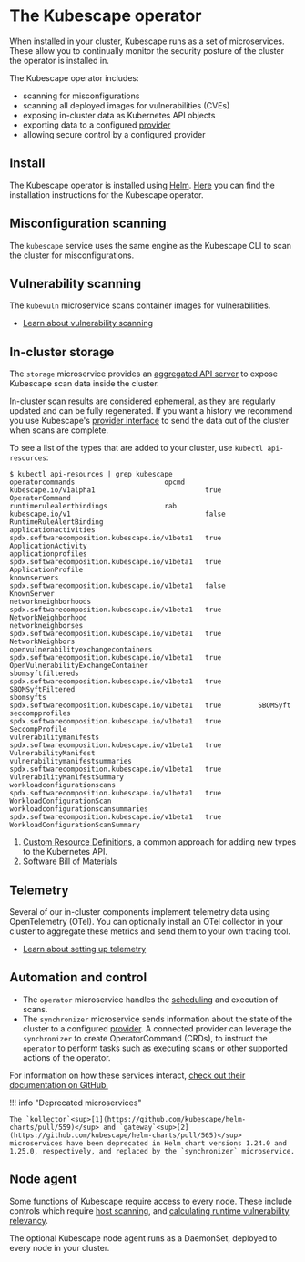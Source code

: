 # The Kubescape operator

When installed in your cluster, Kubescape runs as a set of microservices.  These allow you to continually monitor the security posture of the cluster the operator is installed in.

The Kubescape operator includes:

* scanning for misconfigurations
* scanning all deployed images for vulnerabilities (CVEs)
* exposing in-cluster data as Kubernetes API objects
* exporting data to a configured [provider](../providers.md) 
* allowing secure control by a configured provider

## Install

The Kubescape operator is installed using [Helm](https://helm.sh/).
[Here](../install-operator.md) you can find the installation instructions for the Kubescape operator.

## Misconfiguration scanning

The `kubescape` service uses the same engine as the Kubescape CLI to scan the cluster for misconfigurations.

## Vulnerability scanning

The `kubevuln` microservice scans container images for vulnerabilities. 

* [Learn about vulnerability scanning](vulnerabilities.md)

## In-cluster storage

The `storage` microservice provides an [aggregated API server](https://kubernetes.io/docs/concepts/extend-kubernetes/api-extension/apiserver-aggregation/) to expose Kubescape scan data inside the cluster.

In-cluster scan results are considered ephemeral, as they are regularly updated and can be fully regenerated. If you want a history we recommend you use Kubescape's [provider interface](../providers.md) to send the data out of the cluster when scans are complete.

To see a list of the types that are added to your cluster, use `kubectl api-resources`:

```
$ kubectl api-resources | grep kubescape
operatorcommands                      opcmd                    kubescape.io/v1alpha1                           true         OperatorCommand
runtimerulealertbindings              rab                      kubescape.io/v1                                 false        RuntimeRuleAlertBinding
applicationactivities                                          spdx.softwarecomposition.kubescape.io/v1beta1   true         ApplicationActivity
applicationprofiles                                            spdx.softwarecomposition.kubescape.io/v1beta1   true         ApplicationProfile
knownservers                                                   spdx.softwarecomposition.kubescape.io/v1beta1   false        KnownServer
networkneighborhoods                                           spdx.softwarecomposition.kubescape.io/v1beta1   true         NetworkNeighborhood
networkneighborses                                             spdx.softwarecomposition.kubescape.io/v1beta1   true         NetworkNeighbors
openvulnerabilityexchangecontainers                            spdx.softwarecomposition.kubescape.io/v1beta1   true         OpenVulnerabilityExchangeContainer
sbomsyftfiltereds                                              spdx.softwarecomposition.kubescape.io/v1beta1   true         SBOMSyftFiltered
sbomsyfts                                                      spdx.softwarecomposition.kubescape.io/v1beta1   true         SBOMSyft
seccompprofiles                                                spdx.softwarecomposition.kubescape.io/v1beta1   true         SeccompProfile
vulnerabilitymanifests                                         spdx.softwarecomposition.kubescape.io/v1beta1   true         VulnerabilityManifest
vulnerabilitymanifestsummaries                                 spdx.softwarecomposition.kubescape.io/v1beta1   true         VulnerabilityManifestSummary
workloadconfigurationscans                                     spdx.softwarecomposition.kubescape.io/v1beta1   true         WorkloadConfigurationScan
workloadconfigurationscansummaries                             spdx.softwarecomposition.kubescape.io/v1beta1   true         WorkloadConfigurationScanSummary
```

1. [Custom Resource Definitions](https://kubernetes.io/docs/concepts/extend-kubernetes/api-extension/custom-resources/#customresourcedefinitions), a common approach for adding new types to the Kubernetes API.
2. Software Bill of Materials    
    
## Telemetry

Several of our in-cluster components implement telemetry data using OpenTelemetry (OTel). You can optionally install an OTel collector in your cluster to aggregate these metrics and send them to your own tracing tool.

* [Learn about setting up telemetry](https://github.com/kubescape/helm-charts/blob/main/charts/kubescape-operator/README.md#setting-up-telemetry)

## Automation and control

* The `operator` microservice handles the [scheduling](scheduled-scans.md) and execution of scans.
* The `synchronizer` microservice sends information about the state of the cluster to a configured [provider](../providers.md). A connected provider can leverage the `synchronizer` to create OperatorCommand (CRDs), to instruct the `operator` to perform tasks such as executing scans or other supported actions of the operator.

For information on how these services interact, [check out their documentation on GitHub.](https://github.com/kubescape/helm-charts/blob/main/charts/kubescape-operator/README.md)

!!! info "Deprecated microservices"

    The `kollector`<sup>[1](https://github.com/kubescape/helm-charts/pull/559)</sup> and `gateway`<sup>[2](https://github.com/kubescape/helm-charts/pull/565)</sup> microservices have been deprecated in Helm chart versions 1.24.0 and 1.25.0, respectively, and replaced by the `synchronizer` microservice.

## Node agent

Some functions of Kubescape require access to every node.  These include controls which require [host scanning](../scanning.md#the-host-scanner), and [calculating runtime vulnerability relevancy](relevancy.md).  

The optional Kubescape node agent runs as a DaemonSet, deployed to every node in your cluster.
